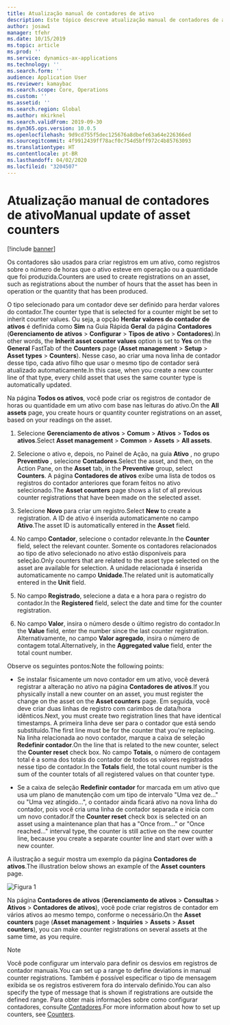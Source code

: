 ```yaml
---
title: Atualização manual de contadores de ativo
description: Este tópico descreve atualização manual de contadores de ativo no Gerenciamento de Ativos.
author: josaw1
manager: tfehr
ms.date: 10/15/2019
ms.topic: article
ms.prod: ''
ms.service: dynamics-ax-applications
ms.technology: ''
ms.search.form: ''
audience: Application User
ms.reviewer: kamaybac
ms.search.scope: Core, Operations
ms.custom: ''
ms.assetid: ''
ms.search.region: Global
ms.author: mkirknel
ms.search.validFrom: 2019-09-30
ms.dyn365.ops.version: 10.0.5
ms.openlocfilehash: 9d9cd755f5dec125676a8dbefe63a64e226366ed
ms.sourcegitcommit: 4f9912439ff78acf0c754d5bff972c4b85763093
ms.translationtype: HT
ms.contentlocale: pt-BR
ms.lasthandoff: 04/02/2020
ms.locfileid: "3204507"
---
```

# <a name="manual-update-of-asset-counters"></a><span data-ttu-id="b738e-103">Atualização manual de contadores de ativo</span><span class="sxs-lookup"><span data-stu-id="b738e-103">Manual update of asset counters</span></span>

[!include [banner](../../includes/banner.md)]



<span data-ttu-id="b738e-104">Os contadores são usados para criar registros em um ativo, como registros sobre o número de horas que o ativo esteve em operação ou a quantidade que foi produzida.</span><span class="sxs-lookup"><span data-stu-id="b738e-104">Counters are used to create registrations on an asset, such as registrations about the number of hours that the asset has been in operation or the quantity that has been produced.</span></span>

<span data-ttu-id="b738e-105">O tipo selecionado para um contador deve ser definido para herdar valores do contador.</span><span class="sxs-lookup"><span data-stu-id="b738e-105">The counter type that is selected for a counter might be set to inherit counter values.</span></span> <span data-ttu-id="b738e-106">Ou seja, a opção **Herdar valores do contador de ativos** é definida como **Sim** na Guia Rápida **Geral** da página **Contadores** (**Gerenciamento de ativos** > **Configurar** > **Tipos de ativo** > **Contadores**).</span><span class="sxs-lookup"><span data-stu-id="b738e-106">In other words, the **Inherit asset counter values** option is set to **Yes** on the **General** FastTab of the **Counters** page (**Asset management** > **Setup** > **Asset types** > **Counters**).</span></span> <span data-ttu-id="b738e-107">Nesse caso, ao criar uma nova linha de contador desse tipo, cada ativo filho que usar o mesmo tipo de contador será atualizado automaticamente.</span><span class="sxs-lookup"><span data-stu-id="b738e-107">In this case, when you create a new counter line of that type, every child asset that uses the same counter type is automatically updated.</span></span>

<span data-ttu-id="b738e-108">Na página **Todos os ativos**, você pode criar os registros de contador de horas ou quantidade em um ativo com base nas leituras do ativo.</span><span class="sxs-lookup"><span data-stu-id="b738e-108">On the **All assets** page, you create hours or quantity counter registrations on an asset, based on your readings on the asset.</span></span>

1. <span data-ttu-id="b738e-109">Selecione **Gerenciamento de ativos** > **Comum** > **Ativos** > **Todos os ativos**.</span><span class="sxs-lookup"><span data-stu-id="b738e-109">Select **Asset management** > **Common** > **Assets** > **All assets**.</span></span>

2. <span data-ttu-id="b738e-110">Selecione o ativo e, depois, no Painel de Ação, na guia **Ativo** , no grupo **Preventivo** , selecione **Contadores**.</span><span class="sxs-lookup"><span data-stu-id="b738e-110">Select the asset, and then, on the Action Pane, on the **Asset** tab, in the **Preventive** group, select **Counters**.</span></span> <span data-ttu-id="b738e-111">A página **Contadores de ativos** exibe uma lista de todos os registros do contador anteriores que foram feitos no ativo selecionado.</span><span class="sxs-lookup"><span data-stu-id="b738e-111">The **Asset counters** page shows a list of all previous counter registrations that have been made on the selected asset.</span></span>

3. <span data-ttu-id="b738e-112">Selecione **Novo** para criar um registro.</span><span class="sxs-lookup"><span data-stu-id="b738e-112">Select **New** to create a registration.</span></span> <span data-ttu-id="b738e-113">A ID de ativo é inserida automaticamente no campo **Ativo**.</span><span class="sxs-lookup"><span data-stu-id="b738e-113">The asset ID is automatically entered in the **Asset** field.</span></span>

4. <span data-ttu-id="b738e-114">No campo **Contador**, selecione o contador relevante.</span><span class="sxs-lookup"><span data-stu-id="b738e-114">In the **Counter** field, select the relevant counter.</span></span> <span data-ttu-id="b738e-115">Somente os contadores relacionados ao tipo de ativo selecionado no ativo estão disponíveis para seleção.</span><span class="sxs-lookup"><span data-stu-id="b738e-115">Only counters that are related to the asset type selected on the asset are available for selection.</span></span> <span data-ttu-id="b738e-116">A unidade relacionada é inserida automaticamente no campo **Unidade**.</span><span class="sxs-lookup"><span data-stu-id="b738e-116">The related unit is automatically entered in the **Unit** field.</span></span>

5. <span data-ttu-id="b738e-117">No campo **Registrado**, selecione a data e a hora para o registro do contador.</span><span class="sxs-lookup"><span data-stu-id="b738e-117">In the **Registered** field, select the date and time for the counter registration.</span></span>

6. <span data-ttu-id="b738e-118">No campo **Valor**, insira o número desde o último registro do contador.</span><span class="sxs-lookup"><span data-stu-id="b738e-118">In the **Value** field, enter the number since the last counter registration.</span></span> <span data-ttu-id="b738e-119">Alternativamente, no campo **Valor agregado**, insira o número de contagem total.</span><span class="sxs-lookup"><span data-stu-id="b738e-119">Alternatively, in the **Aggregated value** field, enter the total count number.</span></span>

<span data-ttu-id="b738e-120">Observe os seguintes pontos:</span><span class="sxs-lookup"><span data-stu-id="b738e-120">Note the following points:</span></span>

- <span data-ttu-id="b738e-121">Se instalar fisicamente um novo contador em um ativo, você deverá registrar a alteração no ativo na página **Contadores de ativos**.</span><span class="sxs-lookup"><span data-stu-id="b738e-121">If you physically install a new counter on an asset, you must register the change on the asset on the **Asset counters** page.</span></span> <span data-ttu-id="b738e-122">Em seguida, você deve criar duas linhas de registro com carimbos de data/hora idênticos.</span><span class="sxs-lookup"><span data-stu-id="b738e-122">Next, you must create two registration lines that have identical timestamps.</span></span> <span data-ttu-id="b738e-123">A primeira linha deve ser para o contador que está sendo substituído.</span><span class="sxs-lookup"><span data-stu-id="b738e-123">The first line must be for the counter that you're replacing.</span></span> <span data-ttu-id="b738e-124">Na linha relacionada ao novo contador, marque a caixa de seleção **Redefinir contador**.</span><span class="sxs-lookup"><span data-stu-id="b738e-124">On the line that is related to the new counter, select the **Counter reset** check box.</span></span> <span data-ttu-id="b738e-125">No campo **Totais**, o número de contagem total é a soma dos totais do contador de todos os valores registrados nesse tipo de contador.</span><span class="sxs-lookup"><span data-stu-id="b738e-125">In the **Totals** field, the total count number is the sum of the counter totals of all registered values on that counter type.</span></span>

- <span data-ttu-id="b738e-126">Se a caixa de seleção **Redefinir contador** for marcada em um ativo que usa um plano de manutenção com um tipo de intervalo "Uma vez de..." ou "Uma vez atingido...", o contador ainda ficará ativo na nova linha do contador, pois você cria uma linha de contador separada e inicia com um novo contador.</span><span class="sxs-lookup"><span data-stu-id="b738e-126">If the **Counter reset** check box is selected on an asset using a maintenance plan that has a "Once from..." or "Once reached..." interval type, the counter is still active on the new counter line, because you create a separate counter line and start over with a new counter.</span></span>

<span data-ttu-id="b738e-127">A ilustração a seguir mostra um exemplo da página **Contadores de ativos**.</span><span class="sxs-lookup"><span data-stu-id="b738e-127">The illustration below shows an example of the **Asset counters** page.</span></span>

![Figura 1](media/11-work-orders.png)

<span data-ttu-id="b738e-129">Na página **Contadores de ativos** (**Gerenciamento de ativos** > **Consultas** > **Ativos** > **Contadores de ativos**), você pode criar registros de contador em vários ativos ao mesmo tempo, conforme o necessário.</span><span class="sxs-lookup"><span data-stu-id="b738e-129">On the **Asset counters** page (**Asset management** > **Inquiries** > **Assets** > **Asset counters**), you can make counter registrations on several assets at the same time, as you require.</span></span>

>[!NOTE]
><span data-ttu-id="b738e-130">Você pode configurar um intervalo para definir os desvios em registros de contador manuais.</span><span class="sxs-lookup"><span data-stu-id="b738e-130">You can set up a range to define deviations in manual counter registrations.</span></span> <span data-ttu-id="b738e-131">Também é possível especificar o tipo de mensagem exibida se os registros estiverem fora do intervalo definido.</span><span class="sxs-lookup"><span data-stu-id="b738e-131">You can also specify the type of message that is shown if registrations are outside the defined range.</span></span> <span data-ttu-id="b738e-132">Para obter mais informações sobre como configurar contadores, consulte [Contadores](../setup-for-objects/counters.md).</span><span class="sxs-lookup"><span data-stu-id="b738e-132">For more information about how to set up counters, see [Counters](../setup-for-objects/counters.md).</span></span>

